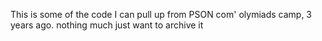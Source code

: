 This is some of the code I can pull up from PSON com' olymiads camp, 3 years ago. nothing much just want to archive it